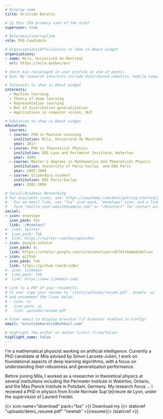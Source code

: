 ```yaml
---
# Display name
title: Aristide Baratin

# Is this the primary user of the site?
superuser: true

# Role/position/tagline
role: PhD Candidate

# Organizations/Affiliations to show in About widget
organizations:
- name: Mila, Université de Montréal
  url: https://mila.quebec/en/

# Short bio (displayed in user profile at end of posts)
# bio: My research interests include distributed robotics, mobile computing and programmable matter.

# Interests to show in About widget
interests:
  - Machine learning 
  - Theory of deep learning
  - Representation learning 
  - Out of distribution generalization
  - Applications in computer vision, NLP

# Education to show in About widget
education:
  courses:
  - course: PhD in Machine Learning
    institution: Mila, Université de Montréal
    year: 2017-
  - course: PhD in Theoretical Physics
    institution: ENS Lyon and Perimeter Institute, Waterloo
    year: 2009
  - course: Master's degrees in Mathematics and Theoretical Physics 
    institution: University of Paris-Saclay  and ENS Paris 
    year: 2002-2004
  - course: Stipendary student 
    institution: ENS Paris-Saclay
    year: 2002-2004

# Social/Academic Networking
# For available icons, see: https://wowchemy.com/docs/getting-started/page-builder/#icons
#   For an email link, use "fas" icon pack, "envelope" icon, and a link in the
#   form "mailto:your-email@example.com" or "/#contact" for contact widget.
social:
- icon: envelope
  icon_pack: fas
  link: '/#contact'
#- icon: twitter
#  icon_pack: fab
#  link: https://twitter.com/GeorgeCushen
- icon: google-scholar  
  icon_pack: ai
  link: https://scholar.google.com/citations?user=ZK7OfxkAAAAJ&hl=en
- icon: github
  icon_pack: fab
  link: https://github.com/ArisBar
#- icon: linkedin
#  icon_pack: fab
#  link: https://www.linkedin.com/

# Link to a PDF of your resume/CV.
# To use: copy your resume to `static/uploads/resume.pdf`, enable `ai` icons in `params.toml`, 
# and uncomment the lines below.
# - icon: cv
#   icon_pack: ai
#   link: uploads/resume.pdf

# Enter email to display Gravatar (if Gravatar enabled in Config)
email: "aristidebaratin@hotmail.com"

# Highlight the author in author lists? (true/false)
highlight_name: false
---
```


I'm a mathematical physicist working on artificial intelligence.  Currently a PhD candidate at Mila advised by Simon Lacoste-Julien, 
I work on foundational aspects of deep learning algorithms, with a focus on understanding their robustness and generalization performance.  

Before joining Mila, I worked as a researcher in theoretical physics at several institutions including the Perimeter Institute in Waterloo, Ontario, and the Max Planck Institute in Potsdam, Germany.  My research focus ...   I received a PhD in physics from Ecole Normale Sup\'{e}rieure de Lyon, under the supervision of Laurent Freidel. 

{{< icon name="download" pack="fas" >}} Download my {{< staticref "uploads/demo_resume.pdf" "newtab" >}}resumé{{< /staticref >}}.




